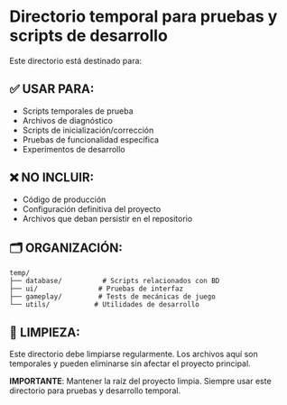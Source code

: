 # Directorio temporal para pruebas y scripts de desarrollo

Este directorio está destinado para:

## ✅ **USAR PARA:**
- Scripts temporales de prueba
- Archivos de diagnóstico
- Scripts de inicialización/corrección
- Pruebas de funcionalidad específica
- Experimentos de desarrollo

## ❌ **NO INCLUIR:**
- Código de producción
- Configuración definitiva del proyecto
- Archivos que deban persistir en el repositorio

## 🗂️ **ORGANIZACIÓN:**
```
temp/
├── database/          # Scripts relacionados con BD
├── ui/               # Pruebas de interfaz
├── gameplay/         # Tests de mecánicas de juego
└── utils/           # Utilidades de desarrollo
```

## 🧹 **LIMPIEZA:**
Este directorio debe limpiarse regularmente. Los archivos aquí son temporales y pueden eliminarse sin afectar el proyecto principal.

**IMPORTANTE**: Mantener la raíz del proyecto limpia. Siempre usar este directorio para pruebas y desarrollo temporal.
